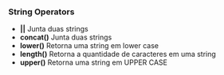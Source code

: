### String Operators

*  **||**  Junta duas strings
*  **concat()** Junta duas strings
*  **lower()** Retorna uma string em lower case
*  **length()** Retorna a quantidade de caracteres em uma string
*  **upper()** Retorna uma string em UPPER CASE